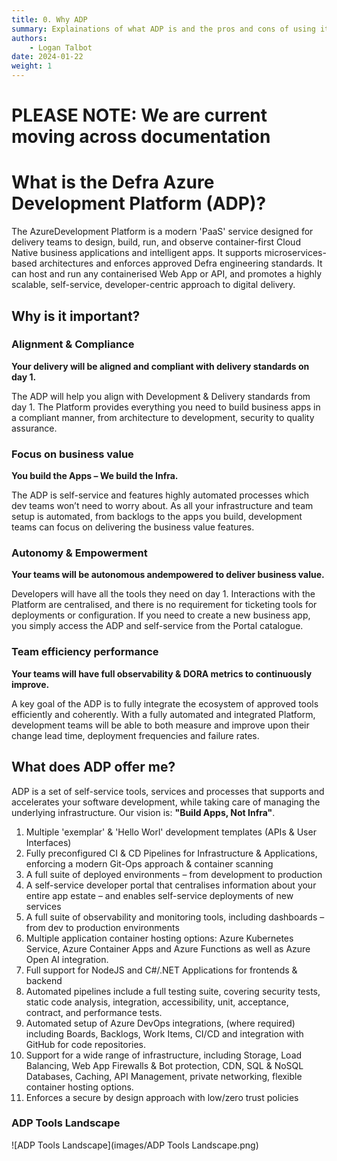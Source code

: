 ```yaml
---
title: 0. Why ADP
summary: Explainations of what ADP is and the pros and cons of using it.
authors:
    - Logan Talbot
date: 2024-01-22
weight: 1
---
```

# PLEASE NOTE: We are current moving across documentation

# What is the Defra Azure Development Platform (ADP)?

The AzureDevelopment Platform is a modern 'PaaS' service designed for delivery teams to design, build, run, and observe container-first Cloud Native business applications and intelligent apps. It supports microservices-based architectures and enforces approved Defra engineering standards. It can host and run any containerised Web App or API, and promotes a highly scalable, self-service, developer-centric approach to digital delivery.

## Why is it important?

### Alignment & Compliance

**Your delivery will be aligned and compliant with delivery standards on day 1.**

The ADP will help you align with Development & Delivery standards from day 1. The Platform provides everything you need to build business apps in a compliant manner, from architecture to development, security to quality assurance.

### Focus on business value

**You build the Apps – We build the Infra.**

The ADP is self-service and features highly automated processes which dev teams won’t need to worry about. As all your infrastructure and team setup is automated, from backlogs to the apps you build, development teams can focus on delivering the business value features.

### Autonomy & Empowerment

**Your teams will be autonomous andempowered to deliver business value.**

Developers will have all the tools they need on day 1. Interactions with the Platform are centralised, and there is no requirement for ticketing tools for deployments or configuration. If you need to create a new business app, you simply access the ADP and self-service from the Portal catalogue.

### Team efficiency performance

**Your teams will have full observability & DORA metrics to continuously improve.**

A key goal of the ADP is to fully integrate the ecosystem of approved tools efficiently and coherently. With a fully automated and integrated Platform, development teams will be able to both measure and improve upon their change lead time, deployment frequencies and failure rates.

## What does ADP offer me?

ADP is a set of self-service tools, services and processes that supports and accelerates your software development, while taking care of managing the underlying infrastructure. Our vision is: **"Build Apps, Not Infra"**.

1. Multiple 'exemplar' & 'Hello Worl' development templates (APIs & User Interfaces)
2. Fully preconfigured CI & CD Pipelines for Infrastructure & Applications, enforcing a modern Git-Ops approach & container scanning
3. A full suite of deployed environments – from development to production
4. A self-service developer portal that centralises information about your entire app estate – and enables self-service deployments of new services
5. A full suite of observability and monitoring tools, including dashboards – from dev to production environments
6. Multiple application container hosting options: Azure Kubernetes Service, Azure Container Apps and Azure Functions as well as Azure Open AI integration.
7. Full support for NodeJS and C#/.NET Applications for frontends & backend
8. Automated pipelines include a full testing suite, covering security tests, static code analysis, integration, accessibility, unit, acceptance, contract, and performance tests.
9. Automated setup of Azure DevOps integrations, (where required) including Boards, Backlogs, Work Items, CI/CD and integration with GitHub for code repositories.
10. Support for a wide range of infrastructure, including Storage, Load Balancing, Web App Firewalls & Bot protection, CDN, SQL & NoSQL Databases, Caching, API Management, private networking, flexible container hosting options.
11. Enforces a secure by design approach with low/zero trust policies

### ADP Tools Landscape

![ADP Tools Landscape](images/ADP Tools Landscape.png)
